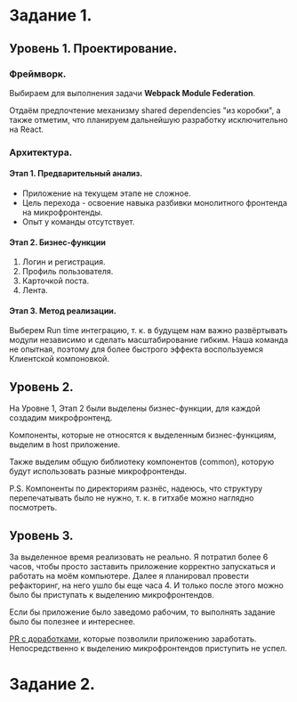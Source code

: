 # Задание 1.

## Уровень 1. Проектирование.

### Фреймворк.

Выбираем для выполнения задачи **Webpack Module Federation**.

Отдаём предпочтение механизму shared dependencies "из коробки", а также отметим, что планируем дальнейшую разработку исключительно на React.

### Архитектура.

#### Этап 1. Предварительный анализ.

* Приложение на текущем этапе не сложное.
* Цель перехода - освоение навыка разбивки монолитного фронтенда на микрофронтенды.
* Опыт у команды отсутствует.

#### Этап 2. Бизнес-функции

1. Логин и регистрация.
2. Профиль пользователя.
3. Карточкой поста.
4. Лента.

#### Этап 3. Метод реализации.

Выберем Run time интеграцию, т. к. в будущем нам важно развёртывать модули независимо и сделать масштабирование гибким.
Наша команда не опытная, поэтому для более быстрого эффекта воспользуемся Клиентской компоновкой.

## Уровень 2.

На Уровне 1, Этап 2 были выделены бизнес-функции, для каждой создадим микрофронтенд.

Компоненты, которые не относятся к выделенным бизнес-функциям, выделим в host приложение.

Также выделим общую библиотеку компонентов (common), которую будут использовать разные микрофронтенды.

P.S. Компоненты по директориям разнёс, надеюсь, что структуру перепечатывать было не нужно, т. к. в гитхабе можно наглядно посмотреть.

## Уровень 3.

За выделенное время реализовать не реально. Я потратил более 6 часов, чтобы просто заставить приложение корректно запускаться и работать на моём компьютере. Далее я планировал провести рефакторинг, на него ушло бы еще часа 4. И только после этого можно было бы приступать к выделению микрофронтендов.

Если бы приложение было заведомо рабочим, то выполнять задание было бы полезнее и интереснее.

[PR с доработками](https://github.com/AlekseiDanilov/architecture-sprint-1/pull/1/files), которые позволили приложению заработать. Непосредственно к выделению микрофронтендов приступить не успел.

# Задание 2.
